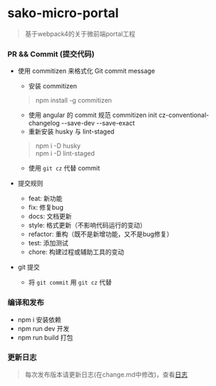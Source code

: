 # sako-micro-portal
> 基于webpack4的关于微前端portal工程

### PR && Commit (提交代码)
- 使用 commitizen 来格式化 Git commit message
  - 安装 commitizen
  > npm install -g commitizen
  - 使用 angular 的 commit 规范 commitizen init cz-conventional-changelog --save-dev --save-exact
  - 重新安装 husky 与 lint-staged
  > npm i -D husky  
  > npm i -D lint-staged
  - 使用 `git cz` 代替 commit

- 提交规则
  - feat: 新功能
  - fix: 修复bug
  - docs: 文档更新
  - style: 格式更新（不影响代码运行的变动）
  - refactor: 重构（既不是新增功能，又不是bug修复）
  - test: 添加测试
  - chore: 构建过程或辅助工具的变动

- git 提交
  - 将 `git commit` 用 `git cz` 代替

### 编译和发布
- npm i 安装依赖
- npm run dev 开发
- npm run build 打包


### 更新日志
> 每次发布版本请更新日志(在change.md中修改)，查看[日志](./CHANGE.md)
